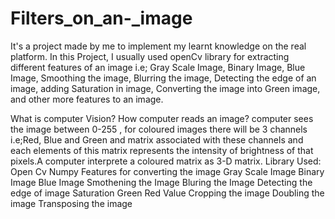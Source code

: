 # Filters_on_an-_image
It's a project made by me to implement my learnt knowledge on the real platform.
In this Project, I usually used openCv library for extracting different features of an image i.e; Gray Scale Image, Binary Image, Blue Image, Smoothing the image, Blurring the image, Detecting the edge of an image, adding Saturation in image, Converting the image into Green image, and other more features to an image.

What is computer Vision? How computer reads an image?
computer sees the image between 0-255 , for coloured images there will be 3 channels i.e;Red, Blue and Green and matrix 
associated with these channels and each elements of this matrix represents the intensity of brightness of that pixels.A 
computer interprete a coloured matrix as 3-D matrix.
Library Used:
	Open Cv	
	Numpy
Features for converting the image
	Gray Scale Image
	Binary Image
	Blue Image
	Smothening the Image
	Bluring the Image
	Detecting the edge of image
	Saturation
	Green
	Red
	Value
	Cropping the image
	Doubling the image
	Transposing the image
